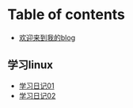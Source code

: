 # Table of contents

* [欢迎来到我的blog](README.md)

## 学习linux

* [学习日记01](xue-xi-linux/xue-xi-ri-ji-01.md)
* [学习日记02](xue-xi-linux/xue-xi-ri-ji-02.md)

